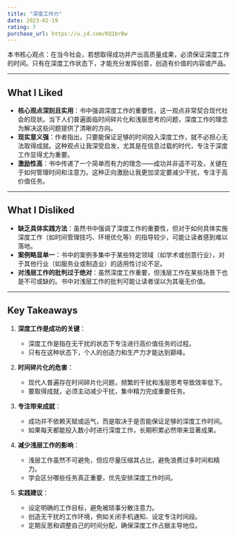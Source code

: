 ```yaml
---
title: "深度工作力"
date: 2023-02-19
rating: 7
purchase_url: https://u.jd.com/KQ1brBw
---
```


本书核心观点：在当今社会，若想取得成功并产出高质量成果，必须保证深度工作的时间。只有在深度工作状态下，才能充分发挥创意，创造有价值的内容或产品。


<!--more-->


---

## What I Liked

- **核心观点深刻且实用**：书中强调深度工作的重要性，这一观点非常契合现代社会的现状。当下人们普遍面临时间碎片化和浅层思考的问题，深度工作的理念为解决这些问题提供了清晰的方向。
- **现实意义强**：作者指出，只要能保证足够的时间投入深度工作，就不必担心无法取得成就。这种观点让我深受启发，尤其是在信息过载的时代，专注于深度工作显得尤为重要。
- **激励性高**：书中传递了一个简单而有力的理念——成功并非遥不可及，关键在于如何管理时间和注意力。这种正向激励让我更加坚定要减少干扰，专注于高价值任务。

---

## What I Disliked

- **缺乏具体实践方法**：虽然书中强调了深度工作的重要性，但对于如何具体实施深度工作（如时间管理技巧、环境优化等）的指导较少，可能让读者感到难以落地。
- **案例略显单一**：书中的案例多集中于某些特定领域（如学术或创意行业），对于其他行业（如服务业或制造业）的适用性讨论不足。
- **对浅层工作的批判过于绝对**：虽然深度工作重要，但浅层工作在某些场景下也是不可或缺的。书中对浅层工作的批判可能让读者误以为其毫无价值。

---

## Key Takeaways

1. **深度工作是成功的关键**：
   - 深度工作是指在无干扰的状态下专注进行高价值任务的过程。
   - 只有在这种状态下，个人的创造力和生产力才能达到巅峰。

2. **时间碎片化的危害**：
   - 现代人普遍存在时间碎片化问题，频繁的干扰和浅层思考导致效率低下。
   - 要取得成就，必须主动减少干扰，集中精力完成重要任务。

3. **专注带来成就**：
   - 成功并不依赖天赋或运气，而是取决于是否能保证足够的深度工作时间。
   - 如果每天都能投入数小时进行深度工作，长期积累必然带来显著成果。

4. **减少浅层工作的影响**：
   - 浅层工作虽然不可避免，但应尽量压缩其占比，避免浪费过多时间和精力。
   - 学会区分哪些任务真正重要，优先安排深度工作时间。

5. **实践建议**：
   - 设定明确的工作目标，避免被琐事分散注意力。
   - 创造无干扰的工作环境，例如关闭手机通知、设定专注时间段。
   - 定期反思和调整自己的时间分配，确保深度工作占据主导地位。